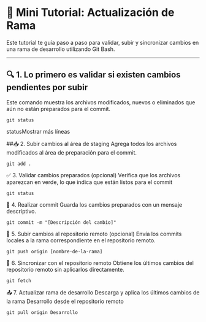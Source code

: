 # 🧪 Mini Tutorial: Actualización de Rama

Este tutorial te guía paso a paso para validar, subir y sincronizar cambios en una rama de desarrollo utilizando Git Bash.

---

## 🔍 1. Lo primero es validar si existen cambios pendientes por subir

Este comando muestra los archivos modificados, nuevos o eliminados que aún no están preparados para el commit.

```git
git status
```

statusMostrar más líneas

##📥 2. Subir cambios al área de staging
Agrega todos los archivos modificados al área de preparación para el commit.

```git
git add .
```

✅ 3. Validar cambios preparados (opcional)
Verifica que los archivos aparezcan en verde, lo que indica que están listos para el commit

```git
git status
```

📝 4. Realizar commit
Guarda los cambios preparados con un mensaje descriptivo.

```git
git commit -m "[Descripción del cambio]"
```

🚀 5. Subir cambios al repositorio remoto (opcional)
Envía los commits locales a la rama correspondiente en el repositorio remoto.

```git
git push origin [nombre-de-la-rama]
```

🔄 6. Sincronizar con el repositorio remoto
Obtiene los últimos cambios del repositorio remoto sin aplicarlos directamente.

```git
git fetch
```

📤 7. Actualizar rama de desarrollo
Descarga y aplica los últimos cambios de la rama Desarrollo desde el repositorio remoto

```git
git pull origin Desarrollo
```
